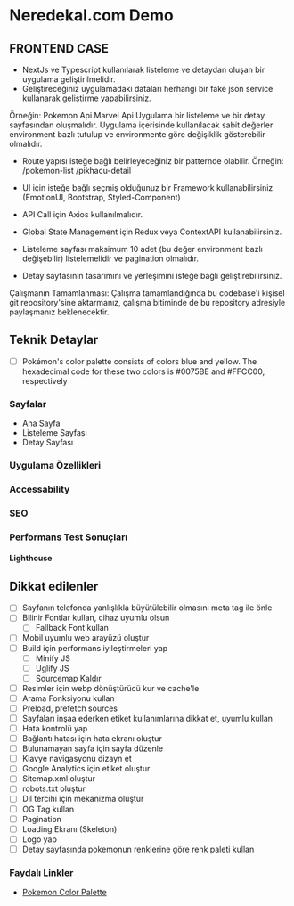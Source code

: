 # Neredekal.com Demo

## FRONTEND CASE

- NextJs ve Typescript kullanılarak listeleme ve detaydan oluşan bir uygulama
  geliştirilmelidir.
- Geliştireceğiniz uygulamadaki dataları herhangi bir fake json service kullanarak
  geliştirme yapabilirsiniz.

Örneğin:
Pokemon Api
Marvel Api
Uygulama bir listeleme ve bir detay sayfasından oluşmalıdır.
Uygulama içerisinde kullanılacak sabit değerler environment bazlı tutulup ve environmente göre
değişiklik gösterebilir olmalıdır.

- Route yapısı isteğe bağlı belirleyeceğiniz bir patternde olabilir.
  Örneğin:
  /pokemon-list
  /pikhacu-detail

- UI için isteğe bağlı seçmiş olduğunuz bir Framework kullanabilirsiniz. (EmotionUI,
  Bootstrap, Styled-Component)

- API Call için Axios kullanılmalıdır.
- Global State Management için Redux veya ContextAPI kullanabilirsiniz.
- Listeleme sayfası maksimum 10 adet (bu değer environment bazlı değişebilir)
  listelemelidir ve pagination olmalıdır.
- Detay sayfasının tasarımını ve yerleşimini isteğe bağlı geliştirebilirsiniz.

Çalışmanın Tamamlanması:
Çalışma tamamlandığında bu codebase'i kişisel git repository'sine aktarmanız, çalışma bitiminde
de bu repository adresiyle paylaşmanız beklenecektir.

## Teknik Detaylar

- [ ] Pokémon's color palette consists of colors blue and yellow. The hexadecimal code for these two colors is #0075BE and #FFCC00, respectively

### Sayfalar

- Ana Sayfa
- Listeleme Sayfası
- Detay Sayfası

### Uygulama Özellikleri

### Accessability

### SEO

### Performans Test Sonuçları

#### Lighthouse

## Dikkat edilenler

- [ ] Sayfanın telefonda yanlışlıkla büyütülebilir olmasını meta tag ile önle
- [ ] Bilinir Fontlar kullan, cihaz uyumlu olsun
  - [ ] Fallback Font kullan
- [ ] Mobil uyumlu web arayüzü oluştur
- [ ] Build için performans iyileştirmeleri yap
  - [ ] Minify JS
  - [ ] Uglify JS
  - [ ] Sourcemap Kaldır
- [ ] Resimler için webp dönüştürücü kur ve cache'le
- [ ] Arama Fonksiyonu kullan
- [ ] Preload, prefetch sources
- [ ] Sayfaları inşaa ederken etiket kullanımlarına dikkat et, uyumlu kullan
- [ ] Hata kontrolü yap
- [ ] Bağlantı hatası için hata ekranı oluştur
- [ ] Bulunamayan sayfa için sayfa düzenle
- [ ] Klavye navigasyonu dizayn et
- [ ] Google Analytics için etiket oluştur
- [ ] Sitemap.xml oluştur
- [ ] robots.txt oluştur
- [ ] Dil tercihi için mekanizma oluştur
- [ ] OG Tag kullan
- [ ] Pagination
- [ ] Loading Ekranı (Skeleton)
- [ ] Logo yap
- [ ] Detay sayfasında pokemonun renklerine göre renk paleti kullan

### Faydalı Linkler

- [Pokemon Color Palette](https://pokemonpalette.com/)
